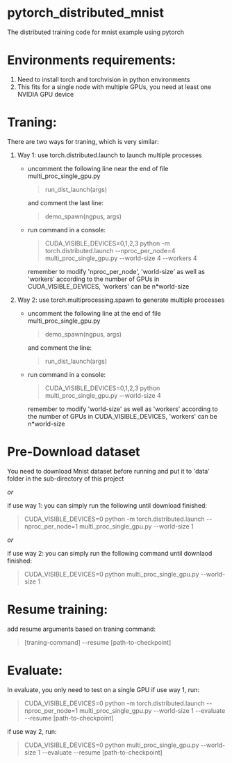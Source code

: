 # pytorch_distributed_mnist
The distributed training code for mnist example using pytorch 

# Environments requirements:
1. Need to install torch and torchvision in python environments
2. This fits for a single node with multiple GPUs, you need at least one NVIDIA GPU device

# Traning:
There are two ways for traning, which is very similar:
1. Way 1: use torch.distributed.launch to launch multiple processes
   * uncomment the following line near the end of file multi_proc_single_gpu.py

     > run_dist_launch(args)
     
     and comment the last line:
     
     > demo_spawn(ngpus, args)
   * run command in a console:
     > CUDA_VISIBLE_DEVICES=0,1,2,3 python -m torch.distributed.launch --nproc_per_node=4 multi_proc_single_gpu.py --world-size 4 --workers 4
      
     remember to modify 'nproc_per_node', 'world-size' as well as 'workers' according to the number of GPUs in CUDA_VISIBLE_DEVICES, 'workers' can be n*world-size

2. Way 2: use torch.multiprocessing.spawn to generate multiple processes
   * uncomment the following line at the end of file multi_proc_single_gpu.py

     > demo_spawn(ngpus, args)
     
     and comment the line:
     
     > run_dist_launch(args)

   * run command in a console:
     > CUDA_VISIBLE_DEVICES=0,1,2,3 python multi_proc_single_gpu.py --world-size 4
    
     remember to modify 'world-size' as well as 'workers' according to the number of GPUs in CUDA_VISIBLE_DEVICES, 'workers' can be n*world-size

# Pre-Download dataset  
You need to download Mnist dataset before running and put it to 'data' folder in the sub-directory of this project 
  
   <em>or</em>
   
   if use way 1: you can simply run the following until download finished:
   > CUDA_VISIBLE_DEVICES=0 python -m torch.distributed.launch --nproc_per_node=1 multi_proc_single_gpu.py --world-size 1
   
   <em>or</em>

   if use way 2: you can simply run the following command until downlaod finished:
   > CUDA_VISIBLE_DEVICES=0 python multi_proc_single_gpu.py --world-size 1

# Resume training:
  add resume arguments based on traning command:
  > [traning-command] --resume [path-to-checkpoint]

# Evaluate:
   In evaluate, you only need to test on a single GPU
   if use way 1, run:
   > CUDA_VISIBLE_DEVICES=0 python -m torch.distributed.launch --nproc_per_node=1 multi_proc_single_gpu.py --world-size 1 --evaluate --resume [path-to-checkpoint]

   if use way 2, run:
   > CUDA_VISIBLE_DEVICES=0 python multi_proc_single_gpu.py --world-size 1 --evaluate --resume [path-to-checkpoint]


